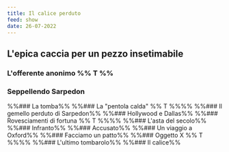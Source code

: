 ```yaml
---
title: Il calice perduto
feed: show
date: 26-07-2022
---
```


## L'epica caccia per un pezzo insetimabile
### L'offerente anonimo %% T %%
### Seppellendo Sarpedon 
%%### La tomba%%
%%### La "pentola calda" %% T %%%%
%%### Il gemello perduto di Sarpedon%%
%%### Hollywood e Dallas%%
%%### Rovesciamenti di fortuna %% T %%%%
%%### L'asta del secolo%%
%%### Infranto%%
%%### Accusato%%
%%### Un viaggio a Oxford%%
%%### Facciamo un patto%%
%%### Oggetto X %% T %%%%
%%### L'ultimo tombarolo%% 
%%### Il calice%%
